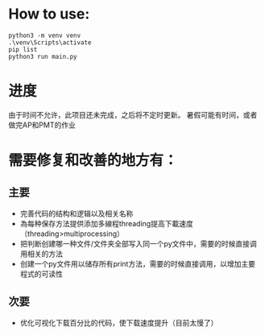 # How to use:
```
python3 -m venv venv
.\venv\Scripts\activate
pip list
python3 run main.py
```

# 进度
由于时间不允许，此项目还未完成，之后将不定时更新。
暑假可能有时间，或者做完AP和PMT的作业

# 需要修复和改善的地方有：
## 主要
* 完善代码的结构和逻辑以及相关名称
* 為每种保存方法提供添加多線程threading提高下載速度（threading>multiprocessing）
* 把判断创建哪一种文件/文件夹全部写入同一个py文件中，需要的时候直接调用相关的方法
* 创建一个py文件用以储存所有print方法，需要的时候直接调用，以增加主要程式的可读性
## 次要
* 优化可视化下载百分比的代码，使下载速度提升（目前太慢了）

